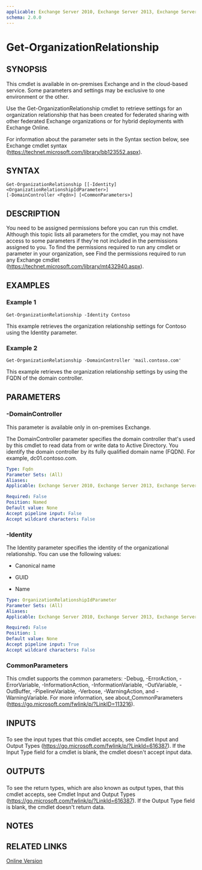 ```yaml
---
applicable: Exchange Server 2010, Exchange Server 2013, Exchange Server 2016, Exchange Online
schema: 2.0.0
---
```


# Get-OrganizationRelationship

## SYNOPSIS
This cmdlet is available in on-premises Exchange and in the cloud-based service. Some parameters and settings may be exclusive to one environment or the other.

Use the Get-OrganizationRelationship cmdlet to retrieve settings for an organization relationship that has been created for federated sharing with other federated Exchange organizations or for hybrid deployments with Exchange Online.

For information about the parameter sets in the Syntax section below, see Exchange cmdlet syntax (https://technet.microsoft.com/library/bb123552.aspx).

## SYNTAX

```
Get-OrganizationRelationship [[-Identity] <OrganizationRelationshipIdParameter>] 
[-DomainController <Fqdn>] [<CommonParameters>]
```

## DESCRIPTION
You need to be assigned permissions before you can run this cmdlet. Although this topic lists all parameters for the cmdlet, you may not have access to some parameters if they're not included in the permissions assigned to you. To find the permissions required to run any cmdlet or parameter in your organization, see Find the permissions required to run any Exchange cmdlet (https://technet.microsoft.com/library/mt432940.aspx).

## EXAMPLES

### Example 1
```
Get-OrganizationRelationship -Identity Contoso
```

This example retrieves the organization relationship settings for Contoso using the Identity parameter.

### Example 2
```
Get-OrganizationRelationship -DomainController 'mail.contoso.com'
```

This example retrieves the organization relationship settings by using the FQDN of the domain controller.

## PARAMETERS

### -DomainController
This parameter is available only in on-premises Exchange.

The DomainController parameter specifies the domain controller that's used by this cmdlet to read data from or write data to Active Directory. You identify the domain controller by its fully qualified domain name (FQDN). For example, dc01.contoso.com.

```yaml
Type: Fqdn
Parameter Sets: (All)
Aliases:
Applicable: Exchange Server 2010, Exchange Server 2013, Exchange Server 2016, Exchange Online

Required: False
Position: Named
Default value: None
Accept pipeline input: False
Accept wildcard characters: False
```

### -Identity
The Identity parameter specifies the identity of the organizational relationship. You can use the following values:

- Canonical name

- GUID

- Name

```yaml
Type: OrganizationRelationshipIdParameter
Parameter Sets: (All)
Aliases:
Applicable: Exchange Server 2010, Exchange Server 2013, Exchange Server 2016, Exchange Online

Required: False
Position: 1
Default value: None
Accept pipeline input: True
Accept wildcard characters: False
```

### CommonParameters
This cmdlet supports the common parameters: -Debug, -ErrorAction, -ErrorVariable, -InformationAction, -InformationVariable, -OutVariable, -OutBuffer, -PipelineVariable, -Verbose, -WarningAction, and -WarningVariable. For more information, see about_CommonParameters (https://go.microsoft.com/fwlink/p/?LinkID=113216).

## INPUTS

###  
To see the input types that this cmdlet accepts, see Cmdlet Input and Output Types (https://go.microsoft.com/fwlink/p/?LinkId=616387). If the Input Type field for a cmdlet is blank, the cmdlet doesn't accept input data.

## OUTPUTS

###  
To see the return types, which are also known as output types, that this cmdlet accepts, see Cmdlet Input and Output Types (https://go.microsoft.com/fwlink/p/?LinkId=616387). If the Output Type field is blank, the cmdlet doesn't return data.

## NOTES

## RELATED LINKS

[Online Version](https://technet.microsoft.com/library/b689bf46-437b-4ac4-89ce-dcffc3a388f5.aspx)
